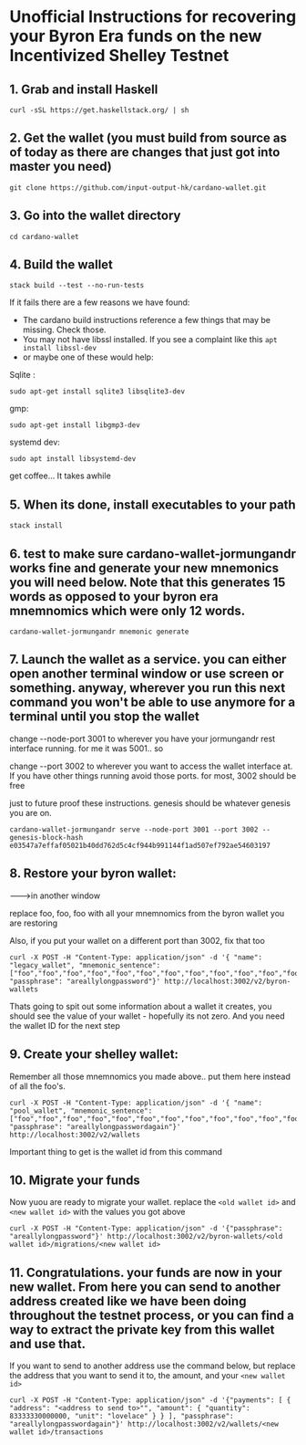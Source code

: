 # Unofficial Instructions for recovering your Byron Era funds on the new Incentivized Shelley Testnet


## 1.  Grab and install Haskell
```
curl -sSL https://get.haskellstack.org/ | sh
```

## 2.  Get the wallet (you must build from source as of today as there are changes that just got into master you need)
```
git clone https://github.com/input-output-hk/cardano-wallet.git
```

## 3.  Go into the wallet directory
```
cd cardano-wallet
```

## 4. Build the wallet
```
stack build --test --no-run-tests
```
If it fails there are a few reasons we have found:
- The cardano build instructions reference a few things that may be missing.  Check those.
- You may not have libssl installed.  If you see a complaint like this ```apt install libssl-dev```
- or maybe one of these would help:

Sqlite : 
```
sudo apt-get install sqlite3 libsqlite3-dev 
```
gmp: 
```
sudo apt-get install libgmp3-dev 
```
systemd dev: 
```
sudo apt install libsystemd-dev
```

get coffee...  It takes awhile

## 5.  When its done, install executables to your path
```
stack install
```

## 6.  test to make sure cardano-wallet-jormungandr works fine and generate your new mnemonics you will need below.  Note that this generates 15 words as opposed to your byron era mnemnomics which were only 12 words.  

```
cardano-wallet-jormungandr mnemonic generate
```

## 7.  Launch the wallet as a service.  you can either open another terminal window or use screen or something.  anyway, wherever you run this next command you won't be able to use anymore for a terminal until you stop the wallet 

change --node-port 3001 to wherever you have your jormungandr rest interface running.  for me it was 5001..  so

change --port 3002 to wherever you want to access the wallet interface at.  If you have other things running avoid those ports.  for most, 3002 should be free

just to future proof these instructions.  genesis should be whatever genesis you are on.

```
cardano-wallet-jormungandr serve --node-port 3001 --port 3002 --genesis-block-hash e03547a7effaf05021b40dd762d5c4cf944b991144f1ad507ef792ae54603197
```
## 8.  Restore your byron wallet:

--->in another window

replace foo, foo, foo with all your mnemnomics from the byron wallet you are restoring

Also, if you put your wallet on a different port than 3002, fix that too

```
curl -X POST -H "Content-Type: application/json" -d '{ "name": "legacy_wallet", "mnemonic_sentence": ["foo","foo","foo","foo","foo","foo","foo","foo","foo","foo","foo","foo"], "passphrase": "areallylongpassword"}' http://localhost:3002/v2/byron-wallets

```
Thats going to spit out some information about a wallet it creates, you should see the value of your wallet - hopefully its not zero.  And you need the wallet ID for the next step

## 9.  Create your shelley wallet:

Remember all those mnemnomics you made above.. put them here instead of all the foo's.

```
curl -X POST -H "Content-Type: application/json" -d '{ "name": "pool_wallet", "mnemonic_sentence": ["foo","foo","foo","foo","foo","foo","foo","foo","foo","foo","foo","foo","foo","foo","foo"], "passphrase": "areallylongpasswordagain"}' http://localhost:3002/v2/wallets
```
Important thing to get is the wallet id from this command

## 10.  Migrate your funds

Now yuou are ready to migrate your wallet.  replace the ```<old wallet id>``` and ```<new wallet id>``` with the values you got above

```
curl -X POST -H "Content-Type: application/json" -d '{"passphrase": "areallylongpassword"}' http://localhost:3002/v2/byron-wallets/<old wallet id>/migrations/<new wallet id>
```

## 11.  Congratulations.  your funds are now in your new wallet.  From here you can send to another address created like we have been doing throughout the testnet process, or you can find a way to extract the private key from this wallet and use that.

If you want to send to another address use the command below, but replace the address that you want to send it to, the amount, and your ```<new wallet id>```
```
curl -X POST -H "Content-Type: application/json" -d '{"payments": [ { "address": "<address to send to>"", "amount": { "quantity": 83333330000000, "unit": "lovelace" } } ], "passphrase": "areallylongpasswordagain"}' http://localhost:3002/v2/wallets/<new wallet id>/transactions
```


